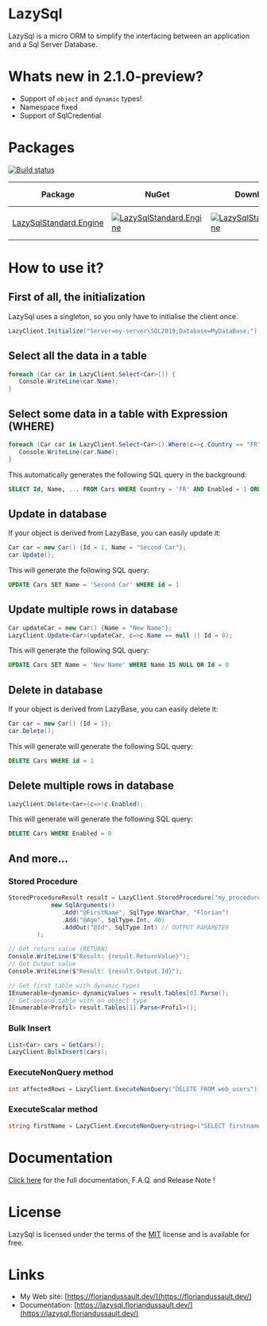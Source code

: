 # LazySql

LazySql is a micro ORM to simplify the interfacing between an application and a Sql Server Database.

# Whats new in 2.1.0-preview?

* Support of ``object`` and ``dynamic`` types!
* Namespace fixed
* Support of SqlCredential

# Packages

[![Build status](https://ci.appveyor.com/api/projects/status/q5mj8574x62xi1o5/branch/master?svg=true)](https://ci.appveyor.com/project/FlorianDussault/lazysql/branch/master)


| Package | NuGet |  Downloads | **.NET** | **.NET Framework** | **.NET Standard** | **Sql Server** |
| ------- | ----- | ---------- |:--------:| ------------------:|:-----------------:|:----------:|
| [LazySqlStandard.Engine](https://www.nuget.org/packages/LazySqlStandard.Engine/) | [![LazySqlStandard.Engine](https://img.shields.io/nuget/v/LazySqlStandard.Engine.svg)](https://www.nuget.org/packages/LazySqlStandard.Engine/) | [![LazySqlStandard.Engine](https://img.shields.io/nuget/dt/LazySqlStandard.Engine.svg)](https://www.nuget.org/packages/LazySqlStandard.Engine/) | 6.0 | 4.8 | 2.0 | > Sql Server 2012 |


# How to use it?

## First of all, the initialization

LazySql uses a singleton, so you only have to initialise the client once.

```cs
LazyClient.Initialize("Server=my-server\SQL2019;Database=MyDataBase;");
```

## Select all the data in a table

```cs
foreach (Car car in LazyClient.Select<Car>()) {
   Console.WriteLine(car.Name);
}
```

## Select some data in a table with Expression (WHERE)

```cs
foreach (Car car in LazyClient.Select<Car>().Where(c=>c.Country == "FR" && c.Enabled).OrderBy(c=>c.Name)) {
   Console.WriteLine(car.Name);
}
```

This automatically generates the following SQL query in the background:

```sql
SELECT Id, Name, ... FROM Cars WHERE Country = 'FR' AND Enabled = 1 ORDER BY Name
```

## Update in database

If your object is derived from LazyBase, you can easily update it:

```cs
Car car = new Car() {Id = 1, Name = "Second Car"};
car.Update();
```

This will generate the following SQL query:

```sql
UPDATE Cars SET Name = 'Second Car' WHERE id = 1
```

## Update multiple rows in database

```cs
Car updateCar = new Car() {Name = "New Name"};
LazyClient.Update<Car>(updateCar, c=>c.Name == null || Id = 0);
```
This will generate the following SQL query:

```sql
UPDATE Cars SET Name = 'New Name' WHERE Name IS NULL OR Id = 0
```
## Delete in database

If your object is derived from LazyBase, you can easily delete it:

```cs
Car car = new Car() {Id = 1};
car.Delete();
```

This will generate will generate the following SQL query:

```sql
DELETE Cars WHERE id = 1
```

## Delete multiple rows in database

```cs
LazyClient.Delete<Car>(c=>!c.Enabled);
```

This will generate will generate the following SQL query:

```sql
DELETE Cars WHERE Enabled = 0
```
## And more...

### Stored Procedure

```cs
StoredProcedureResult result = LazyClient.StoredProcedure("my_procedure",
            new SqlArguments()
               .Add("@FirstName", SqlType.NVarChar, "Florian")
               .Add("@Age", SqlType.Int, 40)
               .AddOut("@Id", SqlType.Int) // OUTPUT PARAMETER
        );

// Get return value (RETURN)
Console.WriteLine($"Result: {result.ReturnValue}");
// Get Output value
Console.WriteLine($"Result: {result.Output.Id}");

// Get first table with dynamic types
IEnumerable<dynamic> dynamicValues = result.Tables[0].Parse();
// Get second table with an object type
IEnumerable<Profil> result.Tables[1].Parse<Profil>();
```
### Bulk Insert

```cs
List<Car> cars = GetCars();
LazyClient.BulkInsert(cars);
```

### ExecuteNonQuery method

```cs
int affectedRows = LazyClient.ExecuteNonQuery("DELETE FROM web_users");
```

### ExecuteScalar method

```cs
string firstName = LazyClient.ExecuteNonQuery<string>("SELECT firstname FROM web_users WHERE Id = @Id", new SqlArgument("@Id", SqlType.Int, 50));
```

# Documentation

[Click here](https://lazysql.floriandussault.dev/) for the full documentation, F.A.Q. and Release Note !

# License

LazySql is licensed under the terms of the [MIT](https://choosealicense.com/licenses/mit/) license and is available for free.

# Links

* My Web site:  [https://floriandussault.dev/](https://floriandussault.dev/)
* Documentation: [https://lazysql.floriandussault.dev/](https://lazysql.floriandussault.dev/)
